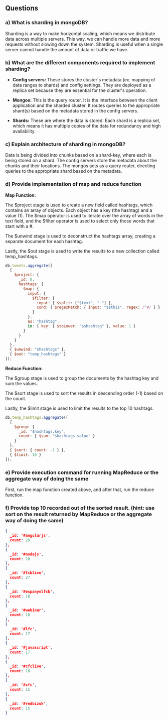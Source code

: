 ## Questions

### a) What is sharding in mongoDB?

Sharding is a way to make horizontal scaling, which means we distribute data across multiple servers. This way, we can handle more data and more requests without slowing down the system. Sharding is useful when a single server cannot handle the amount of data or traffic we have.

### b) What are the different components required to implement sharding?

- **Config servers:** These stores the cluster's metadata (ex. mapping of data ranges to shards) and config settings. They are deployed as a replica set because they are essential for the cluster's operation.

- **Mongos:** This is the query router. It is the interface between the client application and the sharded cluster. It routes queries to the appropriate shard(s) based on the metadata stored in the config servers.

- **Shards:** These are where the data is stored. Each shard is a replica set, which means it has multiple copies of the data for redundancy and high availability.

### c) Explain architecture of sharding in mongoDB?

Data is being divided into chunks based on a shard-key, where each is being stored on a shard. The config servers store the metadata about the chunks and their locations. The mongos acts as a query router, directing queries to the appropriate shard based on the metadata.

### d) Provide implementation of map and reduce function

**Map Function:**

The $project stage is used to create a new field called hashtags, which contains an array of objects. Each object has a key (the hashtag) and a value (1). The $map operator is used to iterate over the array of words in the text field, and the $filter operator is used to select only those words that start with a #.

The $unwind stage is used to deconstruct the hashtags array, creating a separate document for each hashtag.

Lastly, the $out stage is used to write the results to a new collection called temp_hashtags.

```js
db.tweets.aggregate([
  {
    $project: {
      _id: 0,
      hashtags: {
        $map: {
          input: {
            $filter: {
              input: { $split: ["$text", " "] },
              cond: { $regexMatch: { input: "$$this", regex: /^#/ } }
            }
          },
          as: "hashtag",
          in: { key: { $toLower: "$$hashtag" }, value: 1 }
        }
      }
    }
  },
  { $unwind: "$hashtags" },
  { $out: "temp_hashtags" }
]);
```

**Reduce Function:**

The $group stage is used to group the documents by the hashtag key and sum the values.

The $sort stage is used to sort the results in descending order (-1) based on the count.

Lastly, the $limit stage is used to limit the results to the top 10 hashtags.

```js
db.temp_hashtags.aggregate([
  {
    $group: {
      _id: "$hashtags.key",
      count: { $sum: "$hashtags.value" }
    }
  },
  { $sort: { count: -1 } },
  { $limit: 10 }
]);
```

### e) Provide execution command for running MapReduce or the aggregate way of doing the same

First, run the map function created above, and after that, run the reduce function.

### f) Provide top 10 recorded out of the sorted result. (hint: use sort on the result returned by MapReduce or the aggregate way of doing the same)

```json
{
  _id: '#angularjs',
  count: 29
},
{
  _id: '#nodejs',
  count: 28
},
{
  _id: '#fcblive',
  count: 27
},
{
  _id: '#espanyolfcb',
  count: 18
},
{
  _id: '#webinar',
  count: 18
},
{
  _id: '#lfc',
  count: 17
},
{
  _id: '#javascript',
  count: 17
},
{
  _id: '#cfclive',
  count: 16
},
{
  _id: '#cfc',
  count: 15
},
{
  _id: '#redbizuk',
  count: 15
}
```
